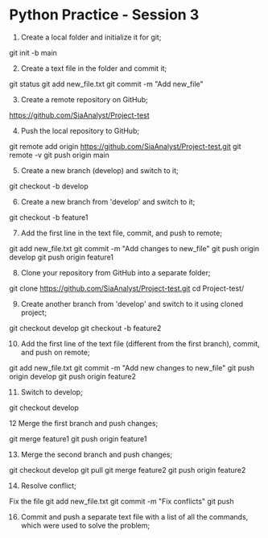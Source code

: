 # Python Practice - Session 3

1. Create a local folder and initialize it for git;

git init -b main

2. Create a text file in the folder and commit it;

git status
git add new_file.txt
git commit -m "Add new_file"

3. Create a remote repository on GitHub;

https://github.com/SiaAnalyst/Project-test

4. Push the local repository to GitHub;

git remote add origin https://github.com/SiaAnalyst/Project-test.git
git remote -v
git push origin main

5. Create a new branch (develop) and switch to it;

git checkout -b develop

6. Create a new branch from 'develop' and switch to it;

git checkout -b feature1

7. Add the first line in the text file, commit, and push to remote;

git add new_file.txt
git commit -m "Add changes to new_file"
git push origin develop
git push origin feature1

8. Clone your repository from GitHub into a separate folder;

git clone https://github.com/SiaAnalyst/Project-test.git
cd Project-test/
 
9. Create another branch from 'develop' and switch to it using cloned project;

git checkout develop
git checkout -b feature2

10. Add the first line of the text file (different from the first branch), 
    commit, and push on remote;

git add new_file.txt
git commit -m "Add new changes to new_file"
git push origin develop
git push origin feature2

11. Switch to develop;

git checkout develop

12  Merge the first branch and push changes;

git merge feature1
git push origin feature1

13. Merge the second branch and push changes;

git checkout develop
git pull
git merge feature2
git push origin feature2

14. Resolve conflict;

Fix the file
git add new_file.txt
git commit -m "Fix conflicts"
git push

16. Commit and push a separate text file with a list of all the commands, which were used to solve the problem;
